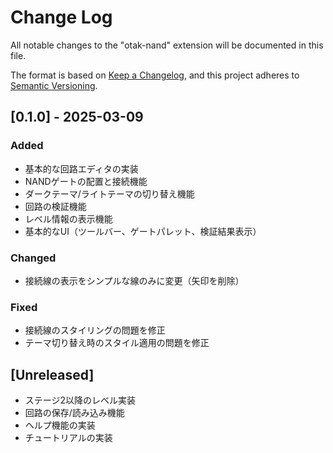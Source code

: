# Change Log

All notable changes to the "otak-nand" extension will be documented in this file.

The format is based on [Keep a Changelog](http://keepachangelog.com/),
and this project adheres to [Semantic Versioning](http://semver.org/).

## [0.1.0] - 2025-03-09

### Added

- 基本的な回路エディタの実装
- NANDゲートの配置と接続機能
- ダークテーマ/ライトテーマの切り替え機能
- 回路の検証機能
- レベル情報の表示機能
- 基本的なUI（ツールバー、ゲートパレット、検証結果表示）

### Changed

- 接続線の表示をシンプルな線のみに変更（矢印を削除）

### Fixed

- 接続線のスタイリングの問題を修正
- テーマ切り替え時のスタイル適用の問題を修正

## [Unreleased]

- ステージ2以降のレベル実装
- 回路の保存/読み込み機能
- ヘルプ機能の実装
- チュートリアルの実装